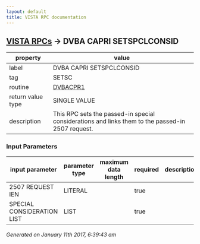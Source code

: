 ```yaml
---
layout: default
title: VISTA RPC documentation
---
```




## [VISTA RPCs](TableOfContent.md) &#8594; DVBA CAPRI SETSPCLCONSID 

 property | value 
--- | --- 
 label | DVBA CAPRI SETSPCLCONSID
 tag | SETSC
 routine | [DVBACPR1](http://code.osehra.org/dox/Routine_DVBACPR1_source.html)
 return value type | SINGLE VALUE
 description | This RPC sets the passed-in special considerations and links them to the passed-in 2507 request.

### Input Parameters

| input parameter | parameter type | maximum data length | required | description | 
| --- | --- | --- | --- | --- | 
| 2507 REQUEST IEN | LITERAL |  | true |  | 
| SPECIAL CONSIDERATION LIST | LIST |  | true |  | 




 ###### Generated on January 11th 2017, 6:39:43 am